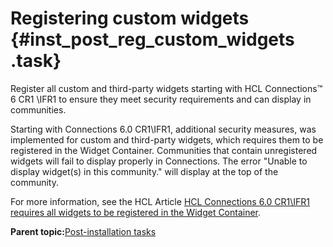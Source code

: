 # Registering custom widgets {#inst_post_reg_custom_widgets .task}

Register all custom and third-party widgets starting with HCL Connections™ 6 CR1 \\IFR1 to ensure they meet security requirements and can display in communities.

Starting with Connections 6.0 CR1\\IFR1, additional security measures, was implemented for custom and third-party widgets, which requires them to be registered in the Widget Container. Communities that contain unregistered widgets will fail to display properly in Connections. The error "Unable to display widget\(s\) in this community." will display at the top of the community.

For more information, see the HCL Article [HCL Connections 6.0 CR1\\IFR1 requires all widgets to be registered in the Widget Container](https://support.hcltechsw.com/csm?id=kb_article&sysparm_article=KB0022039).

**Parent topic:**[Post-installation tasks](../install/r_post-installation_tasks.md)

